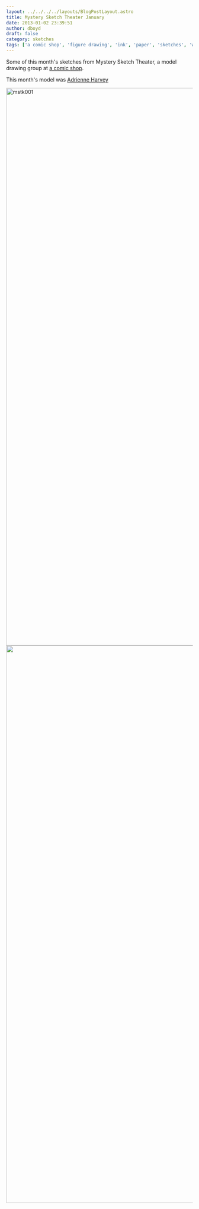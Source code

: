 ```yaml
---
layout: ../../../../layouts/BlogPostLayout.astro
title: Mystery Sketch Theater January
date: 2013-01-02 23:39:51
author: dboyd
draft: false
category: sketches
tags: ['a comic shop', 'figure drawing', 'ink', 'paper', 'sketches', 'watercolor']
---
```

Some of this month's sketches from Mystery Sketch Theater, a model drawing group at <a href="http://acomicshop.com/">a comic shop</a>.

This month's model was <a href="http://giryagirl.com/">Adrienne Harvey</a>

<a href="https://danaboyd.local/wp-content/uploads/2013/01/mstk001.jpg"><img class="alignnone size-full wp-image-443" alt="mstk001" src="https://danaboyd.local/wp-content/uploads/2013/01/mstk001.jpg" width="563" height="1500" /></a>
<img
srcset="https://img.danaboyd.com/images/2013/01/mstk001_480.avif 480w"
sizes="(max-width: 480px) 100vw"
src="https://img.danaboyd.com/images/2013/01/mstk001.jpg"
alt=""
style="width: auto; height: clamp(0px, 95vh, 1500px);"
/>

